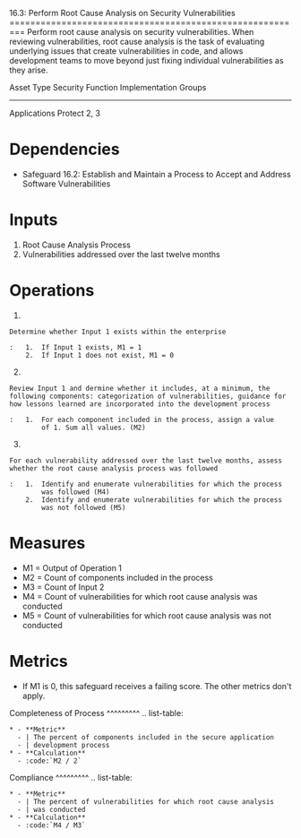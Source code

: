 16.3: Perform Root Cause Analysis on Security Vulnerabilities
========================================================= Perform root
cause analysis on security vulnerabilities. When reviewing
vulnerabilities, root cause analysis is the task of evaluating
underlying issues that create vulnerabilities in code, and allows
development teams to move beyond just fixing individual vulnerabilities
as they arise.

  Asset Type     Security Function   Implementation Groups
  -------------- ------------------- -----------------------
  Applications   Protect             2, 3

# Dependencies

-   Safeguard 16.2: Establish and Maintain a Process to Accept and
    Address Software Vulnerabilities

# Inputs

1.  Root Cause Analysis Process
2.  Vulnerabilities addressed over the last twelve months

# Operations

1.  

    Determine whether Input 1 exists within the enterprise

    :   1.  If Input 1 exists, M1 = 1
        2.  If Input 1 does not exist, M1 = 0

2.  

    Review Input 1 and dermine whether it includes, at a minimum, the following components: categorization of vulnerabilities, guidance for how lessons learned are incorporated into the development process

    :   1.  For each component included in the process, assign a value
            of 1. Sum all values. (M2)

3.  

    For each vulnerability addressed over the last twelve months, assess whether the root cause analysis process was followed

    :   1.  Identify and enumerate vulnerabilities for which the process
            was followed (M4)
        2.  Identify and enumerate vulnerabilities for which the process
            was not followed (M5)

# Measures

-   M1 = Output of Operation 1
-   M2 = Count of components included in the process
-   M3 = Count of Input 2
-   M4 = Count of vulnerabilities for which root cause analysis was
    conducted
-   M5 = Count of vulnerabilities for which root cause analysis was not
    conducted

# Metrics

-   If M1 is 0, this safeguard receives a failing score. The other
    metrics don\'t apply.

Completeness of Process \^\^\^\^\^\^\^\^\^ .. list-table:

    * - **Metric**
      - | The percent of components included in the secure application 
      - | development process
    * - **Calculation**
      - :code:`M2 / 2`

Compliance \^\^\^\^\^\^\^\^\^ .. list-table:

    * - **Metric**
      - | The percent of vulnerabilities for which root cause analysis 
      - | was conducted
    * - **Calculation**
      - :code:`M4 / M3`

